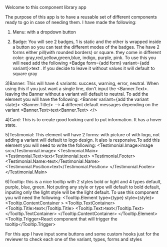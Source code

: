 Welcome to this component library app

The purpose of this app is to have a reusable set of different components ready to go in case of needing them. I have made the following:

1) Menu: with a dropdown button

2) Badge: You will see 2 badges, 1 is static and the other is wrapped inside a button so you can test the different modes of the badges. The have 2 forms either pill(with rounded borders) or square. they come in different color: gray,red,yellow,green,blue, indigo, purple, pink. To use this you will need add the following <Badge form={add form} variant={add variant}>text </Badge>. If you decide to leave it without values it will default to square gray

3)Banner: This will have 4 variants: success, warning, error, neutral. When using this if you just want a single line, don't input the <Banner.Text>. leaving the Banner without a variant will default to neutral. To add the element you will have the following:
<Banner variant={add the variant state}>
<Banner.Title/> --> 4 different default messages depending on the variant
<Banner.Text>text<Banner.Text>
</>

4)Card: This is to create good looking card to put information. It has a hover state.

5)Testimonial: This element will have 2 forms: with picture of with logo, not adding a variant will default to logo design. It also is responsive.To add this element you will need to write the following:
<Testimonial variant={variant}>
    <Testimonial.Image>image src</Testimonial.image>
    <Testimonial.Main>
        <Testimonial.Text>text<Testimonial.text>
        <Testimonial.Footer>
            <Testimonial.Name>text</Testimonial.Name>
            <Testimonial.Position>text</Testimonial.Position>
        </Testimonial.Footer>
    </Testimonial.Main>
</Testimonial>

6)Tooltip: this is a nice tooltip with 2 styles bold or light and 4 types default, purple, blue, green. Not puting any style or type will default to bold default, inputing only the light style will be the light default. To use this component you will need the following:
<Tooltip>
    <Tooltip.Element type={type} style={style}>
        <Tooltip.ContentContainer >
            <Tooltip.TextContainer>
                <Tooltip.Title>text</Tooltip.Title>
                 <Tooltip.Text>text</Tooltip.Text>
            </Tooltip.TextContainer>
        </Tooltip.ContentContainer>
    </Tooltip.Element>
    <Tooltip.Trigger>React component that will trigger the tooltip</Tooltip.Trigger>
</Tooltip>

For this app I have input some buttons and some custom hooks just for the reviewer to check each one of the variant, types, forms and styles
